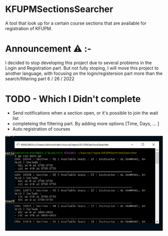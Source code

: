 # KFUPMSectionsSearcher
A tool that look up for a certain course sections that are available for registration of KFUPM.

# Announcement ⚠ :-
I decided to stop developing this project due to several problems in the Login and Registration part.
But not fully stoping, I will move this project to another language,
with focusing on the login/registersion part more than the search/filtering part
6 / 26 / 2022

# TODO - Which I Didn't complete
* Send notifications when a section open, or it's possible to join the wait list
* completeing the filtering part. By adding more options [Time, Days, ... ]
* Auto registration of courses

![Alt text](pictures/s.png?raw=true "Single Search")
